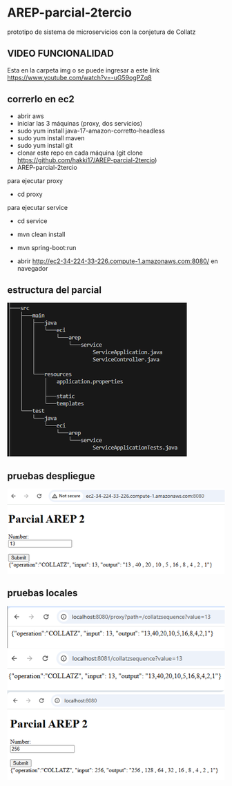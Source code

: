 # AREP-parcial-2tercio

prototipo de sistema de microservicios con la conjetura de Collatz

## VIDEO FUNCIONALIDAD

Esta en la carpeta img o se puede ingresar a este link
https://www.youtube.com/watch?v=-uG59ogPZq8

## correrlo en ec2

- abrir aws
- iniciar las 3 máquinas (proxy, dos servicios)
- sudo yum install java-17-amazon-corretto-headless
- sudo yum install maven
- sudo yum install git
- clonar este repo en cada máquina (git clone https://github.com/hakki17/AREP-parcial-2tercio)
- AREP-parcial-2tercio

para ejecutar proxy
- cd proxy

para ejecutar service
- cd service

- mvn clean install
- mvn spring-boot:run
- abrir http://ec2-34-224-33-226.compute-1.amazonaws.com:8080/ en navegador

## estructura del parcial

![](https://github.com/hakki17/AREP-parcial-2tercio/blob/main/img/tree.png)

## pruebas despliegue

![](https://github.com/hakki17/AREP-parcial-2tercio/blob/main/img/despliegue.png)

## pruebas locales

![](https://github.com/hakki17/AREP-parcial-2tercio/blob/main/img/pruebaLocalproxy.png)
![](https://github.com/hakki17/AREP-parcial-2tercio/blob/main/img/pruebaLocalservice.png)
![](https://github.com/hakki17/AREP-parcial-2tercio/blob/main/img/pruebaLocalIndex.png)

![]()












































